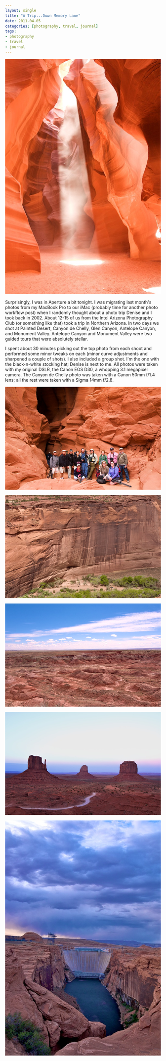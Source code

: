 ```yaml
---
layout: single
title: "A Trip...Down Memory Lane"
date: 2011-04-05
categories: [photography, travel, journal]
tags:
- photography
- travel
- journal
---
```


![Antelope Canyon by Brandon Bohling](/uploads/2011/04/20020427-CRW_7352.jpg)

Surprisingly, I was in Aperture a bit tonight. I was migrating last month's photos from my MacBook Pro to our iMac (probably time for another photo workflow post) when I randomly thought about a photo trip Denise and I took back in 2002. About 12-15 of us from the Intel Arizona Photography Club (or something like that) took a trip in Northern Arizona. In two days we shot at Painted Desert, Canyon de Chelly, Glen Canyon, Antelope Canyon, and Monument Valley. Antelope Canyon and Monument Valley were two guided tours that were absolutely stellar. 

I spent about 30 minutes picking out the top photo from each shoot and performed some minor tweaks on each (minor curve adjustments and sharpened a couple of shots). I also included a group shot. I'm the one with the black-n-white stocking hat; Denise is next to me. All photos were taken with my original DSLR, the Canon EOS D30, a whopping 3.1 megapixel camera. The Canyon de Chelly photo was taken with a Canon 50mm f/1.4 lens; all the rest were taken with a Sigma 14mm f/2.8.

![Intel Arizona Photography Club at Antelope Canyon](/uploads/2011/04/20020427-CRW_7268.jpg)

![Canyon de Chelly by Brandon Bohling](/uploads/2011/04/20020426-CRW_1551.jpg)

![Painted Desert by Brandon Bohling](/uploads/2011/04/20020426-CRW_7059.jpg)

![Monument Valley by Brandon Bohling](/uploads/2011/04/20020427-CRW_7511.jpg)

![Glen Canyon by Brandon Bohling](/uploads/2011/04/20020426-CRW_7225.jpg)
	
[ac]: http://en.wikipedia.org/wiki/Antelope_Canyon "Antelope Canyon from Wikipedia"
